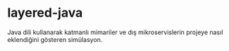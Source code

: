 # layered-java
Java dili kullanarak katmanlı mimariler ve dış mikroservislerin projeye nasıl eklendiğini gösteren simülasyon.

 
